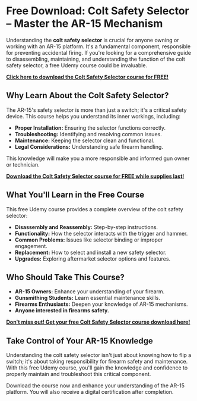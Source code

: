 # Free Download: Colt Safety Selector – Master the AR-15 Mechanism

Understanding the **colt safety selector** is crucial for anyone owning or working with an AR-15 platform. It's a fundamental component, responsible for preventing accidental firing. If you're looking for a comprehensive guide to disassembling, maintaining, and understanding the function of the colt safety selector, a free Udemy course could be invaluable.

[**Click here to download the Colt Safety Selector course for FREE!**](https://udemywork.com/colt-safety-selector)

## Why Learn About the Colt Safety Selector?

The AR-15's safety selector is more than just a switch; it's a critical safety device. This course helps you understand its inner workings, including:

*   **Proper Installation:** Ensuring the selector functions correctly.
*   **Troubleshooting:** Identifying and resolving common issues.
*   **Maintenance:** Keeping the selector clean and functional.
*   **Legal Considerations:** Understanding safe firearm handling.

This knowledge will make you a more responsible and informed gun owner or technician.

[**Download the Colt Safety Selector course for FREE while supplies last!**](https://udemywork.com/colt-safety-selector)

## What You'll Learn in the Free Course

This free Udemy course provides a complete overview of the colt safety selector:

*   **Disassembly and Reassembly:** Step-by-step instructions.
*   **Functionality:** How the selector interacts with the trigger and hammer.
*   **Common Problems:** Issues like selector binding or improper engagement.
*   **Replacement:** How to select and install a new safety selector.
*   **Upgrades:** Exploring aftermarket selector options and features.

## Who Should Take This Course?

*   **AR-15 Owners:** Enhance your understanding of your firearm.
*   **Gunsmithing Students:** Learn essential maintenance skills.
*   **Firearms Enthusiasts:** Deepen your knowledge of AR-15 mechanisms.
*   **Anyone interested in firearms safety.**

[**Don't miss out! Get your free Colt Safety Selector course download here!**](https://udemywork.com/colt-safety-selector)

## Take Control of Your AR-15 Knowledge

Understanding the colt safety selector isn't just about knowing how to flip a switch; it's about taking responsibility for firearm safety and maintenance. With this free Udemy course, you'll gain the knowledge and confidence to properly maintain and troubleshoot this critical component.

Download the course now and enhance your understanding of the AR-15 platform. You will also receive a digital certification after completion.

